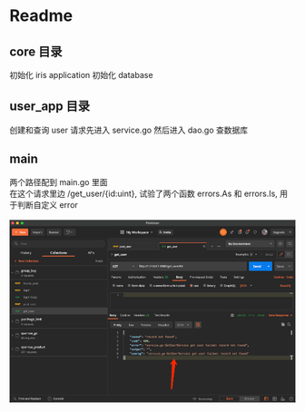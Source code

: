 # Readme

## core 目录
初始化 iris application
初始化 database

## user_app 目录
创建和查询 user
请求先进入 service.go
然后进入 dao.go 查数据库

## main
两个路径配到 main.go 里面<br>
在这个请求里边 /get_user/{id:uint}, 试验了两个函数 errors.As 和 errors.Is, 用于判断自定义 error<br>
<br>
![image](https://github.com/liuweiyin-hg/go_wrap_error/blob/master/WX20220521-011546%402xb.jpg)